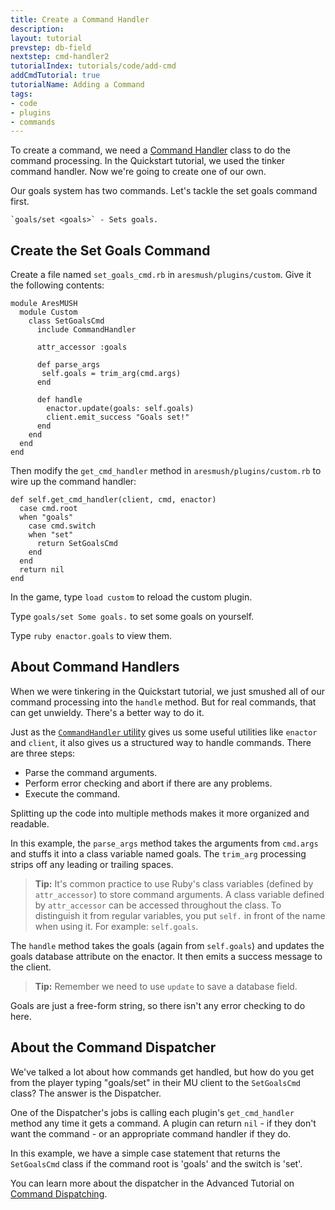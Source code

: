 ```yaml
---
title: Create a Command Handler
description:
layout: tutorial
prevstep: db-field
nextstep: cmd-handler2
tutorialIndex: tutorials/code/add-cmd
addCmdTutorial: true
tutorialName: Adding a Command
tags: 
- code
- plugins
- commands
---
```


To create a command, we need a [Command Handler](/tutorials/code/commands) class to do the command processing.  In the Quickstart tutorial, we used the tinker command handler.  Now we're going to create one of our own.

Our goals system has two commands.  Let's tackle the set goals command first.

    `goals/set <goals>` - Sets goals.

## Create the Set Goals Command

Create a file named `set_goals_cmd.rb` in `aresmush/plugins/custom`.  Give it the following contents:

    module AresMUSH
      module Custom
        class SetGoalsCmd
          include CommandHandler
          
          attr_accessor :goals
    
          def parse_args
           self.goals = trim_arg(cmd.args)
          end
    
          def handle
            enactor.update(goals: self.goals)
            client.emit_success "Goals set!"
          end
        end
      end
    end

Then modify the `get_cmd_handler` method in `aresmush/plugins/custom.rb` to wire up the command handler:

    def self.get_cmd_handler(client, cmd, enactor)
      case cmd.root
      when "goals"
        case cmd.switch
        when "set"
          return SetGoalsCmd
        end
      end
      return nil
    end

In the game, type `load custom` to reload the custom plugin.

Type `goals/set Some goals.` to set some goals on yourself.

Type `ruby enactor.goals` to view them.

## About Command Handlers

When we were tinkering in the Quickstart tutorial, we just smushed all of our command processing into the `handle` method.  But for real commands, that can get unwieldy.  There's a better way to do it.

Just as the [`CommandHandler` utility](/tutorials/code/commands) gives us some useful utilities like `enactor` and `client`, it also gives us a structured way to handle commands.  There are three steps:

* Parse the command arguments.
* Perform error checking and abort if there are any problems.
* Execute the command.

Splitting up the code into multiple methods makes it more organized and readable.

In this example, the `parse_args` method takes the arguments from `cmd.args` and stuffs it into a class variable named goals.  The `trim_arg` processing strips off any leading or trailing spaces.

> <i class="fa fa-info-circle"></i> **Tip:** It's common practice to use Ruby's class variables (defined by `attr_accessor`) to store command arguments.  A class variable defined by `attr_accessor` can be accessed throughout the class.  To distinguish it from regular variables, you put `self.` in front of the name when using it.  For example:  `self.goals`.

The `handle` method takes the goals (again from `self.goals`) and updates the goals database attribute on the enactor.  It then emits a success message to the client.

> <i class="fa fa-info-circle"></i> **Tip:** Remember we need to use `update` to save a database field.  

Goals are just a free-form string, so there isn't any error checking to do here.

## About the Command Dispatcher

We've talked a lot about how commands get handled, but how do you get from the player typing "goals/set" in their MU client to the `SetGoalsCmd` class?  The answer is the Dispatcher.  

One of the Dispatcher's jobs is calling each plugin's `get_cmd_handler` method any time it gets a command.  A plugin can return `nil` - if they don't want the command - or an appropriate command handler if they do.

In this example, we have a simple case statement that returns the `SetGoalsCmd` class if the command root is 'goals' and the switch is 'set'.

You can learn more about the dispatcher in the Advanced Tutorial on [Command Dispatching](/tutorials/code/dispatcher).